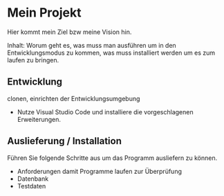 # Mein Projekt

Hier kommt mein Ziel bzw meine Vision hin. 

Inhalt: Worum geht es, was muss man ausführen um in den Entwicklungsmodus zu kommen, 
was muss installiert werden um es zum laufen zu bringen. 

## Entwicklung
clonen, einrichten der Entwicklungsumgebung

- Nutze Visual Studio Code und installiere die vorgeschlagenen Erweiterungen. 


## Auslieferung / Installation
Führen Sie folgende Schritte aus um das Programm ausliefern zu können. 

- Anforderungen damit Programme laufen zur Überprüfung
- Datenbank
- Testdaten

